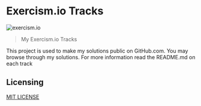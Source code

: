 # Exercism.io Tracks

![exercism.io](https://assets.exercism.io/assets/people/2-fd0291305c21370660164aa68ac6c9d94af4a778764ef303413732c5a430031f.png)

> My Exercism.io Tracks

This project is used to make my solutions public on GitHub.com. You may browse through my solutions.
For more information read the README.md on each track

## Licensing

[MIT LICENSE](LICENSE)
